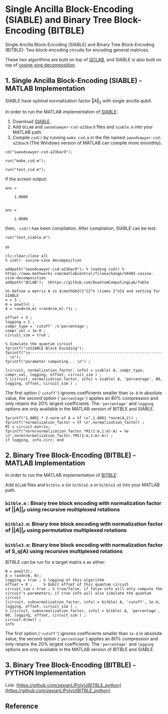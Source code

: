 # Single Ancilla Block-Encoding (SIABLE) and Binary Tree Block-Encoding (BITBLE) 
Single Ancilla Block-Encoding (SIABLE) and Binary Tree Block-Encoding (BITBLE): Two block-encoding circuits for encoding general matrices. 

These two algorithms are bulit on top of [QCLAB](https://github.com/QuantumComputingLab/qclab), and SIABLE is also bulit on top of [cosine-sine decomposition](https://www.mathworks.com/matlabcentral/fileexchange/50402-cosine-sine-decomposition).


## 1. Single Ancilla Block-Encoding (SIABLE) - MATLAB Implementation ##

SIABLE have optimal normalization factor $\Vert A\Vert_2$ with single ancilla qubit.

In order to run the MATLAB implementation of [SIABLE](https://github.com/zexianLIPolyU/BITBLE-SIABLE_matlab/tree/main/siable-qclab):

1. Download [SIABLE](https://github.com/zexianLIPolyU/BITBLE-SIABLE_matlab/tree/main/siable-qclab).
2. Add `QCLAB` and `iwoodsawyer-csd-a23bac9` files and `siable.m` into your MATLAB path.
3. Compile `csd()` by running `make_csd.m` in the file named `iwoodsawyer-csd-a23bac9` (The Windows version of MATLAB can compile more smoothly).
```
cd("iwoodsawyer-csd-a23bac9");
```
```
run("make_csd.m");
```
```
run("test_csd.m");
```
If the screen output:
```
ans =

    1.0000


ans =

    1.0000
```
then, ` csd()` has been compilation.
After compilation, SIABLE can be test: 

 ```
run("test_siable.m")
 ```
or

 ```
clc;clear;close all
% csd()  cosine-sine decomposition 

addpath("iwoodsawyer-csd-a23bac9"); % loading csd() % https://www.mathworks.com/matlabcentral/fileexchange/50402-cosine-sine-decomposition
addpath("QCLAB");  %https://github.com/QuantumComputingLab/fable

%% Define a matrix A in $\mathbb{C}^{2^n \times 2^n}$ and setting for SIABLE
n = 3 ;
m = pow2(n) ;
A = randn(m,m) +randn(m,m).*1i ;

offset = 3 ;
logging = 1 ;
compr_type = 'cutoff' ;%'percentage'; 
compr_val = 1e-8 ;
circuit_sim = true ;

% Simulate the quantum circuit 
fprintf("\nSIABLE Block Encoding");
fprintf("\n------------------------------------------------------------ \n");
fprintf("parameter computing... \n") ;
```
```
[circuit, normalization_factor, info] = siable( A, compr_type, compr_val, logging, offset, circuit_sim ) ;
% [circuit, normalization_factor, info] = siable( A, 'percentage', 80, logging, offset, circuit_sim ) ;
```
The first option (`'cutoff'`) ignores coefficients smaller than `1e-8` in absolute value, the second option
(`'percentage'`) applies an 80% compression and only retains the 20% largest coefficients. The `'percentage'` and `logging` options are only available in the MATLAB version of BITBLE and SIABLE.
```
fprintf("1.0001 * 2-norm of A = %f \n",1.0001 *norm(A,2)) ;
fprintf("normalization_factor = %f \n",normalization_factor) ;
M1 = circuit.matrix;
fprintf("norm(normalization_factor.*M1(1:m,1:m)-A) = %e \n",norm(normalization_factor.*M1(1:m,1:m)-A)) ;
if logging, info.circ; end 
```





## 2. Binary Tree Block-Encoding (BITBLE) - MATLAB Implementation ##

In order to run the MATLAB implementation of [BITBLE](https://github.com/zexianLIPolyU/BITBLE-SIABLE_matlab/tree/main/bitble-qclab):

Add `QCLAB` files and `bitble.m` (or `bitble2.m` or `bitble3.m`) into your MATLAB path.

### `bitble.m` : Binary tree block encoding with normalization factor of $||A||_F$ using recursive multiplexed rotations
### `bitble2.m`: Binary tree block encoding with normalization factor of $||A||_F$ using permutative multiplexed rotations
### `bitble3.m`: Binary tree block encoding with normalization factor of S_q(A) using recursive multiplexed rotations

BITBLE can be run for a target matrix `A` as either:


 ```
N = pow2(3);
A = randn(N, N);
logging = true ; % logging of this algorithm
offset = 0 ;     % Qubit offset of this quantum circuit
circuit_sim = true ; % true/false, if false info will only compute the circuit's parameters; if true info will also simulate the quantum circuit
[circuit, subnormalization_factor, info] = bitble( A, 'cutoff', 1e-4, logging, offset, circuit_sim ) ;
% [circuit, subnormalization_factor, info] = bitble( A, 'percentage', 80, logging, offset, circuit_sim ) ;
circuit.draw() ;
info

```
The first option (`'cutoff'`) ignores coefficients smaller than `1e-4` in absolute value, the second option
(`'percentage'`) applies an 80% compression and only retains the 20% largest coefficients. The `'percentage'` and `logging` options are only available in the MATLAB version of BITBLE and SIABLE.

## 3. Binary Tree Block-Encoding (BITBLE) - PYTHON Implementation ##

Link: [https://github.com/zexianLIPolyU/BITBLE_python](https://github.com/zexianLIPolyU/BITBLE_python).




## Reference

